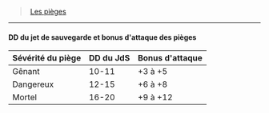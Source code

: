 ﻿---
!Generic
Id: traps_hd.md#dd-du-jet-de-sauvegarde-et-bonus-dattaque-des-pièges
ParentLink: traps_hd.md#les-pièges
Name: DD du jet de sauvegarde et bonus d'attaque des pièges
ParentName: Les pièges
NameLevel: 4
Attributes: {}
---
> [Les pièges](hd_traps.md)

---

#### DD du jet de sauvegarde et bonus d'attaque des pièges

|Sévérité du piège|DD du JdS|Bonus d'attaque|
|---|---|---|
|Gênant|10-11|+3 à +5|
|Dangereux|12-15|+6 à +8|
|Mortel|16-20|+9 à +12|


